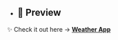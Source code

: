 - ## 🌟 Preview  

✨ Check it out here → **[Weather App](https://sowndhar-weather-finder.netlify.app/)**  

